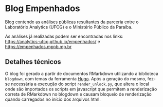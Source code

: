 # Blog Empenhados

Blog contendo as análises públicas resultantes da parceria entre o Laboratório Analytics (UFCG) e o
Ministério Público da Paraíba. 

As análises já realizadas podem ser encontradas nos links: https://analytics-ufcg.github.io/empenhados/ e https://empenhados.mppb.mp.br

## Detalhes técnicos

O blog foi gerado a partir de documentos RMarkdown utilizando a biblioteca `blogdown`, com temas da ferramenta [Hugo](https://gohugo.io).
Após a geração do mesmo, fez-se necessária a execução do script `render_unlock.py`, que altera o local onde são importados os scripts em javascript
que permitem a renderização correta de RMarkdown no blogdown e causam bloqueio de renderização quando carregados no início dos arquivos html.
